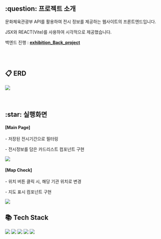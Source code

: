 <h2>:question: 프로젝트 소개</h2>
<p>문화체육관광부 API를 활용하여 전시 정보를 제공하는 웹사이트의 프론트엔드입니다.</p>
<p>JSX와 REACT(Vite)를 사용하여 시각적으로 제공했습니다.</p>
<p>백엔드 진행 : <a href="https://github.com/Yzoraa/exhibition_Back_project"><b>exhibition_Back_project</b></a></p>
<br /><br />


<h2>📋 ERD</h2>
<img src="https://github.com/user-attachments/assets/354ce055-8097-4f76-bb06-10282678a256">
<br /><br /><br />


<h2>:star: 실행화면</h2>
<h4>[Main Page]</h4>
<p>- 저장된 전시기간으로 필터링</p>
<p>- 전시정보를 담은 카드리스트 컴포넌트 구현</p>
<img src="https://github.com/user-attachments/assets/5ad442b1-4763-4a0a-b974-9ba57b3419bb" />
<br />

<h4>[Map Check]</h4>
<p>- 위치 버튼 클릭 시, 해당 기관 위치로 변경</p>
<p>- 지도 표시 컴포넌트 구현</p>
<img src="https://github.com/user-attachments/assets/e14d9385-63d6-4a1f-ae3d-d303e0e49fc8" />
<br />


<h2>📚 Tech Stack</h2>
<div>
  <img src="https://img.shields.io/badge/MySQL-4479A1?style=flat&logo=MySQL&logoColor=white" />
  <img src="https://img.shields.io/badge/NestJS-E0234E?style=flat&logo=nestjs&logoColor=white" />
  <img src="https://img.shields.io/badge/TypeScript-3178C6?style=flat&logo=typescript&logoColor=white" />
  <img src="https://img.shields.io/badge/React-20232A?style=flat&logo=react&logoColor=61DAFB"/>
  <img src="https://img.shields.io/badge/CSS-1572B6?style=flat&logo=CSS3&logoColor=white" />
</div>
